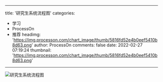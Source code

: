 
---
title: '研究生系统流程图'
categories: 
 - 学习
 - ProcessOn
 - 推荐
headimg: 'https://img.processon.com/chart_image/thumb/5816fd52e4b0eef5410b8d63.png'
author: ProcessOn
comments: false
date: 2022-02-27 07:19:24
thumbnail: 'https://img.processon.com/chart_image/thumb/5816fd52e4b0eef5410b8d63.png'
---

<div>   
<img class="thumb" alt="研究生系统流程图" src="https://img.processon.com/chart_image/thumb/5816fd52e4b0eef5410b8d63.png" referrerpolicy="no-referrer">
<p></p>  
</div>
            